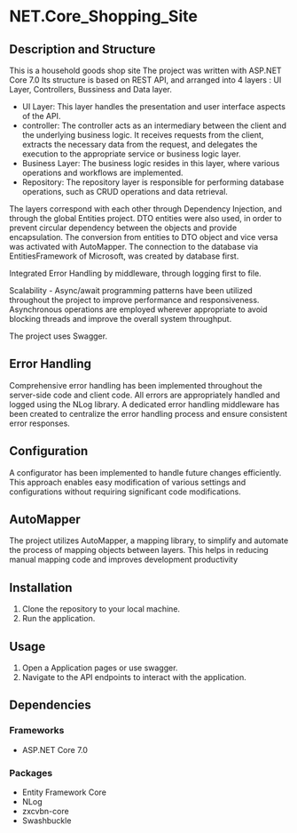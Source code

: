 # NET.Core_Shopping_Site

## Description and Structure
This is a household goods shop site
The project was written with ASP.NET Core 7.0
Its structure is based on REST API, and arranged into 4 layers : UI Layer, Controllers, Bussiness and Data layer.

- UI Layer: This layer handles the presentation and user interface aspects of the API.
- controller: The controller acts as an intermediary between the client and the underlying business logic. It receives requests from the  client, extracts the necessary data from the request, and delegates the execution to the appropriate service or business logic layer.
- Business Layer: The business logic resides in this layer, where various operations and workflows are implemented.
- Repository: The repository layer is responsible for performing database operations, such as CRUD operations and data retrieval.

The layers correspond with each other through Dependency Injection, and through the global Entities project.
DTO entities were also used, in order to prevent circular dependency between the objects and provide encapsulation.
The conversion from entities to DTO object and vice versa was activated with AutoMapper.
The connection to the database via EntitiesFramework of Microsoft, was created by database first.

Integrated Error Handling by middleware, through logging first to file.

Scalability - Async/await programming patterns have been utilized throughout the project to improve performance and responsiveness. Asynchronous operations are employed wherever appropriate to avoid blocking threads and improve the overall system throughput.

The project uses Swagger.

## Error Handling
Comprehensive error handling has been implemented throughout the server-side code and client code. All errors are appropriately handled and logged using the NLog library. A dedicated error handling middleware has been created to centralize the error handling process and ensure consistent error responses.

## Configuration
A configurator has been implemented to handle future changes efficiently. This approach enables easy modification of various settings and configurations without requiring significant code modifications.

## AutoMapper
The project utilizes AutoMapper, a mapping library, to simplify and automate the process of mapping objects between layers. This helps in reducing manual mapping code and improves development productivity

## Installation
1. Clone the repository to your local machine.
2. Run the application.

## Usage
1. Open a Application pages or use swagger.
2. Navigate to the API endpoints to interact with the application.


## Dependencies
### Frameworks
- ASP.NET Core 7.0
### Packages
- Entity Framework Core
- NLog
- zxcvbn-core
- Swashbuckle
